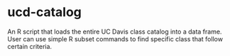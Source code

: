 # ucd-catalog
An R script that loads the entire UC Davis class catalog into a data frame. User can use simple R subset commands to find specific class that follow certain criteria.
